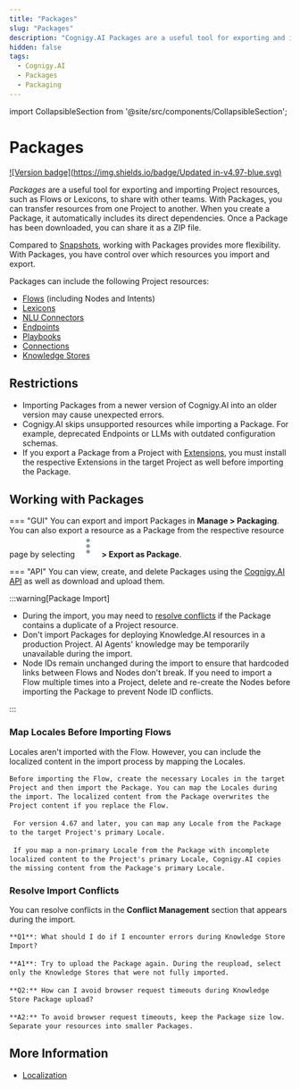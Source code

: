 ```yaml
---
title: "Packages" 
slug: "Packages"
description: "Cognigy.AI Packages are a useful tool for exporting and importing a Project's resources, such as Flows or Lexicons, to share with other teams. The Packages allow you to transfer resources from one Project to another. When you create a Package, it automatically includes its direct dependencies. Once downloaded, it can be shared as a ZIP file."
hidden: false 
tags:
  - Cognigy.AI
  - Packages
  - Packaging
---
```

import CollapsibleSection from '@site/src/components/CollapsibleSection';


# Packages

[![Version badge](https://img.shields.io/badge/Updated in-v4.97-blue.svg)](../../release-notes/4.97.md)

_Packages_ are a useful tool for exporting and importing Project resources, such as Flows or Lexicons, to share with other teams. With Packages, you can transfer resources from one Project to another. When you create a Package, it automatically includes its direct dependencies. Once a Package has been downloaded, you can share it as a ZIP file.

Compared to [Snapshots](../deploy/snapshots.md), working with Packages provides more flexibility. With Packages, you have control over which resources you import and export.

Packages can include the following Project resources:

- [Flows](../build/flows/overview.md) (including Nodes and Intents)
- [Lexicons](../empower/nlu/slots-and-lexicons/lexicons.md)
- [NLU Connectors](../empower/nlu/external/nlu-connectors.md)
- [Endpoints](../deploy/endpoints/overview.md)
- [Playbooks](../test/playbooks.md)
- [Connections](../build/connections.md)
- [Knowledge Stores](../empower/knowledge-ai/overview.md#knowledge-store)

## Restrictions

- Importing Packages from a newer version of Cognigy.AI into an older version may cause unexpected errors.
- Cognigy.AI skips unsupported resources while importing a Package. For example, deprecated Endpoints or LLMs with outdated configuration schemas.
- If you export a Package from a Project with [Extensions](extensions.md), you must install the respective Extensions in the target Project as well before importing the Package.

## Working with Packages

=== "GUI"
     You can export and import Packages in **Manage > Packaging**. You can also export a resource as a Package from the respective resource page by selecting ![vertical-ellipsis](../../../static/img/_assets/icons/vertical-ellipsis.svg) **> Export as Package**.

=== "API"
     You can view, create, and delete Packages using the [Cognigy.AI API](https://api-trial.cognigy.ai/openapi#tag--Packages) as well as download and upload them.

:::warning[Package Import]

 - During the import, you may need to [resolve conflicts](#resolve-import-conflicts) if the Package contains a duplicate of a Project resource.
 - Don't import Packages for deploying Knowledge.AI resources in a production Project. AI Agents' knowledge may be temporarily unavailable during the import.
 - Node IDs remain unchanged during the import to ensure that hardcoded links between Flows and Nodes don't break. If you need to import a Flow multiple times into a Project, delete and re-create the Nodes before importing the Package to prevent Node ID conflicts.


:::


### Map Locales Before Importing Flows

Locales aren't imported with the Flow. However, you can include the localized content in the import process by mapping the Locales.

<CollapsibleSection title="Map Locales">

    Before importing the Flow, create the necessary Locales in the target Project and then import the Package. You can map the Locales during the import. The localized content from the Package overwrites the Project content if you replace the Flow.

     For version 4.67 and later, you can map any Locale from the Package to the target Project's primary Locale.

     If you map a non-primary Locale from the Package with incomplete localized content to the Project's primary Locale, Cognigy.AI copies the missing content from the Package's primary Locale.

</CollapsibleSection>


### Resolve Import Conflicts

You can resolve conflicts in the **Conflict Management** section that appears during the import.

<CollapsibleSection title="FAQ">

    **Q1**: What should I do if I encounter errors during Knowledge Store Import?
    
    **A1**: Try to upload the Package again. During the reupload, select only the Knowledge Stores that were not fully imported.
    
    **Q2:** How can I avoid browser request timeouts during Knowledge Store Package upload?
    
    **A2:** To avoid browser request timeouts, keep the Package size low. Separate your resources into smaller Packages.
    

</CollapsibleSection>


## More Information

- [Localization](translation-and-localization/localization.md)